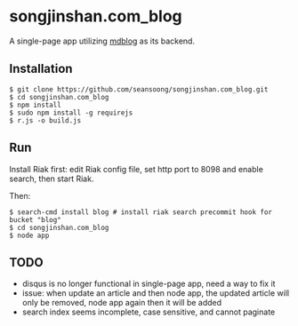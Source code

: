 # songjinshan.com_blog

A single-page app utilizing [mdblog](https://github.com/seansoong/mdblog.git) as its backend.

## Installation

```
$ git clone https://github.com/seansoong/songjinshan.com_blog.git
$ cd songjinshan.com_blog
$ npm install
$ sudo npm install -g requirejs
$ r.js -o build.js
```

## Run

Install Riak first: edit Riak config file, set http port to 8098 and enable search, then start Riak.

Then:

```
$ search-cmd install blog # install riak search precommit hook for bucket "blog"
$ cd songjinshan.com_blog
$ node app
```

## TODO

* disqus is no longer functional in single-page app, need a way to fix it
* issue: when update an article and then node app, the updated article will only be removed, node app again then it will be added
* search index seems incomplete, case sensitive, and cannot paginate
